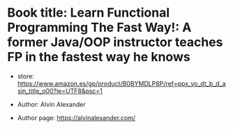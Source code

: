 # Book title: Learn Functional Programming The Fast Way!: A former Java/OOP instructor teaches FP in the fastest way he knows

* store: https://www.amazon.es/gp/product/B0BYMDLP8P/ref=ppx_yo_dt_b_d_asin_title_o00?ie=UTF8&psc=1

* Author: Alvin Alexander
 
* Author page: https://alvinalexander.com/
